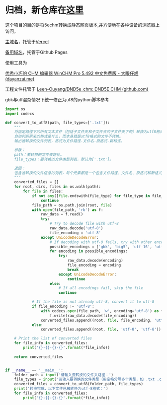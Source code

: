 # 归档，新仓库在[这里](https://github.com/DND5eChm/5echm_web)

这个项目的目的是将5echm转换成静态网页版本,并方便地在各种设备的浏览器上访问。

[主域名](https://5echm.kagangtuya.top)，托管于[Vercel](https://5echm.vercel.app)

[备用域名](https://5echm.kagangtuya.top)，托管于Github Pages

使用工具为

[优秀小巧的 CHM 编辑器 WinCHM Pro 5.492 中文免费版 - 大眼仔旭 (dayanzai.me)](http://www.dayanzai.me/winchm.html)

工程文件托管于 [Leen-Ouyang/DND5e_chm: DND5E CHM (github.com)](https://github.com/Leen-Ouyang/DND5e_chm)

gbk与utf混杂情况下统一修正为uf8的python脚本参考

```python
import os
import codecs

def convert_to_utf8(path, file_types=['.txt']):
    """
    将指定路径下的所有文本文件（包括子文件夹和子文件夹的子文件夹下的）转换为utf8格式。
    自动判断原来的格式是什么，而本身就是utf8格式的文件不转换。
    输出被转换的文件列表，格式为文件路径-文件名-原格式-新格式。

    参数：
    path：要转换的文件夹路径。
    file_types：要转换的文件类型列表，默认为['.txt']。

    返回：
    包含被转换的文件信息的列表，每个元素都是一个包含文件路径、文件名、原格式和新格式的四元组。
    """
    converted_files = []
    for root, dirs, files in os.walk(path):
        for file in files:
            if not any([file.endswith(file_type) for file_type in file_types]):
                continue
            file_path = os.path.join(root, file)
            with open(file_path, 'rb') as f:
                raw_data = f.read()
                try:
                    # Try to decode file with utf-8
                    raw_data.decode('utf-8')
                    file_encoding = 'utf-8'
                except UnicodeDecodeError:
                    # If decoding with utf-8 fails, try with other encodings
                    possible_encodings = ['gbk', 'big5', 'utf-16', 'utf-8-sig']
                    for encoding in possible_encodings:
                        try:
                            raw_data.decode(encoding)
                            file_encoding = encoding
                            break
                        except UnicodeDecodeError:
                            continue
                    else:
                        # If all encodings fail, skip the file
                        continue

            # If the file is not already utf-8, convert it to utf-8
            if file_encoding != 'utf-8':
                with codecs.open(file_path, 'w', encoding='utf-8') as f:
                    f.write(raw_data.decode(file_encoding))
                converted_files.append((root, file, file_encoding, 'utf-8'))
            else:
                converted_files.append((root, file, 'utf-8', 'utf-8'))

    # Print the list of converted files
    for file_info in converted_files:
        print('{}-{}-{}-{}'.format(*file_info))
        
    return converted_files


if __name__ == '__main__':
    folder_path = input('请输入要转换的文件夹路径：')
    file_types = input('请输入要转换的文件类型（用空格分隔多个类型，如 .txt .csv）：').split()
    converted_files = convert_to_utf8(folder_path, file_types)
    print('转换完成，以下文件已被转换为utf-8格式：')
    for file_info in converted_files:
        print('{}-{}-{}-{}'.format(*file_info))
```

